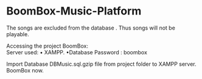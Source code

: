 # BoomBox-Music-Platform

The songs are excluded from the database .
Thus songs will not be playable.

Accessing the project BoomBox:  
Server used:
•	XAMPP.
•Database Password : boombox

Import Database DBMusic.sql.gzip file from project folder to XAMPP server.
BoomBox now.
